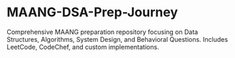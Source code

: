# MAANG-DSA-Prep-Journey
Comprehensive MAANG preparation repository focusing on Data Structures, Algorithms, System Design, and Behavioral Questions. Includes LeetCode, CodeChef, and custom implementations.
